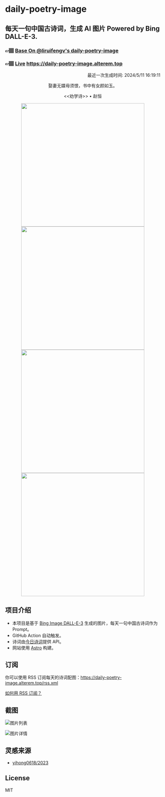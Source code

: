 
# daily-poetry-image

## 每天一句中国古诗词，生成 AI 图片 Powered by Bing DALL-E-3.

### 👉🏽 [Base On @liruifengv's daily-poetry-image](https://github.com/liruifengv/daily-poetry-image)

### 👉🏽 [Live](https://daily-poetry-image.alterem.top/) https://daily-poetry-image.alterem.top

<p align="right">
  最近一次生成时间: 2024/5/11 16:19:11
</p>
<p align="center">
娶妻无媒毋须恨，书中有女颜如玉。
</p>
<p align="center">
<<劝学诗>> • 赵恒
</p>
<p align="center">
<img src="https://tse2.mm.bing.net/th/id/OIG2.OlF5et3JwJMNX97K_yZG" height="400" width="400" />
<img src="https://tse1.mm.bing.net/th/id/OIG2.WWfwwCQN_DK6pHUxtpuw" height="400" width="400" />
<img src="https://tse1.mm.bing.net/th/id/OIG2.l0RfwFwTZMhey0tyKRl0" height="400" width="400" />
<img src="https://tse4.mm.bing.net/th/id/OIG2.RKSjDh4ak_rI1os6zsGo" height="400" width="400" />
</p>

## 项目介绍

-   本项目是基于 [Bing Image DALL-E-3](https://www.bing.com/images/create) 生成的图片，每天一句中国古诗词作为 Prompt。
-   GitHub Action 自动触发。
-   诗词由[今日诗词](https://www.jinrishici.com/)提供 API。
-   网站使用 [Astro](https://astro.build) 构建。

## 订阅

你可以使用 RSS 订阅每天的诗词配图：https://daily-poetry-image.alterem.top/rss.xml

[如何用 RSS 订阅？](https://zhuanlan.zhihu.com/p/55026716)

## 截图

![图片列表](./screenshots/Snipaste_2023-12-28_21-00-26.png)

![图片详情](./screenshots/Snipaste_2023-12-28_21-00-53.png)

## 灵感来源

-   [yihong0618/2023](https://github.com/yihong0618/2023)

## License

MIT

